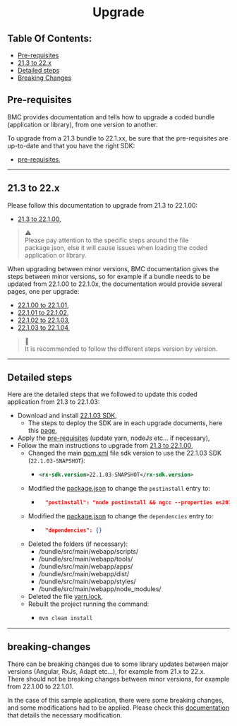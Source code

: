 <h1 style="text-align:center">Upgrade</h1>

## Table Of Contents:
* [Pre-requisites](#pre-requisites)
* [21.3 to 22.x](#upgrade-213-22x)
* [Detailed steps](#detailed-steps)
* [Breaking Changes](#breaking-changes)


<a name="pre-requisites"></a>
## Pre-requisites
BMC provides documentation and tells how to upgrade a coded bundle (application or library), from one version to another.

To upgrade from a 21.3 bundle to 22.1.xx, be sure that the pre-requisites are up-to-date and that you have the right SDK:
* [pre-requisites](https://docs.bmc.com/docs/is221/setting-up-your-ide-and-installing-bmc-helix-innovation-studio-sdk-1039589980.html),


---

<a name="upgrade-213-22x"></a>
## 21.3 to 22.x
Please follow this documentation to upgrade from 21.3 to 22.1.00:  
* [21.3 to 22.1.00](https://docs.bmc.com/docs/is221/upgrading-bmc-helix-innovation-studio-sdk-to-22-1-00-1039588344.html),

> :warning:  
> Please pay attention to the specific steps around the file package.json, else it will cause issues when loading the coded application or library.

When upgrading between minor versions, BMC documentation gives the steps between minor versions, so for example if a bundle needs to be updated from 22.1.00 to 22.1.0x, the documentation would provide several pages, one per upgrade:
* [22.1.00 to 22.1.01](https://docs.bmc.com/docs/is221/upgrading-bmc-helix-innovation-studio-sdk-to-22-1-01-1139535103.html),
* [22.1.01 to 22.1.02](https://docs.bmc.com/docs/is221/upgrading-bmc-helix-innovation-studio-sdk-to-22-1-02-1139535102.html),
* [22.1.02 to 22.1.03](https://docs.bmc.com/docs/is221/upgrading-bmc-helix-innovation-studio-sdk-to-22-1-03-1145632021.html),
* [22.1.03 to 22.1.04](https://docs.bmc.com/docs/is221/upgrading-bmc-helix-innovation-studio-sdk-to-22-1-04-1172068569.html),

> :memo:  
> It is recommended to follow the different steps version by version.


---

<a name="detailed-steps"></a>
## Detailed steps
Here are the detailed steps that we followed to update this coded application from 21.3 to 22.1.03:
* Download and install [22.1.03 SDK](https://docs.bmc.com/docs/is221/setting-up-your-ide-and-installing-bmc-helix-innovation-studio-sdk-1039589980.html),
  * The steps to deploy the SDK are in each upgrade documents, here this [page](https://docs.bmc.com/docs/is221/upgrading-bmc-helix-innovation-studio-sdk-to-22-1-03-1145632021.html),
* Apply the [pre-requisites](https://docs.bmc.com/docs/is221/setting-up-your-ide-and-installing-bmc-helix-innovation-studio-sdk-1039589980.html) (update yarn, nodeJs etc... if necessary),
* Follow the main instructions to upgrade from [21.3 to 22.1.00](https://docs.bmc.com/docs/is221/upgrading-bmc-helix-innovation-studio-sdk-to-22-1-00-1039588344.html),
  * Changed the main [pom.xml](../../pom.xml) file sdk version to use the 22.1.03 SDK (`22.1.03-SNAPSHOT`):
    * ```xml
      <rx-sdk.version>22.1.03-SNAPSHOT</rx-sdk.version>
      ```
  * Modified the [package.json](../../bundle/src/main/webapp/package.json) to change the `postinstall` entry to:
    * ```json
        "postinstall": "node postinstall && ngcc --properties es2015 browser module main",
      ```
  * Modified the [package.json](../../bundle/src/main/webapp/package.json) to change the `dependencies` entry to:
    * ```json
        "dependencies": {}
      ```
  * Deleted the folders (if necessary):
    * /bundle/src/main/webapp/scripts/
    * /bundle/src/main/webapp/tools/
    * /bundle/src/main/webapp/apps/
    * /bundle/src/main/webapp/dist/
    * /bundle/src/main/webapp/styles/
    * /bundle/src/main/webapp/node_modules/
  * Deleted the file [yarn.lock](../../bundle/src/main/webapp/yarn.lock),
  * Rebuilt the project running the command:
    * ```bash
      mvn clean install
      ```

---

<a name="Breaking Changes"></a>
## breaking-changes
There can be breaking changes due to some library updates between major versions (Angular, RxJs, Adapt etc...), for example from 21.x to 22.x.  
There should not be breaking changes between minor versions, for example from 22.1.00 to 22.1.01.  

In the case of this sample application, there were some breaking changes, and some modifications had to be applied. Please check this [documentation](BREAKING_CHANGES.MD) that details the necessary modification.

